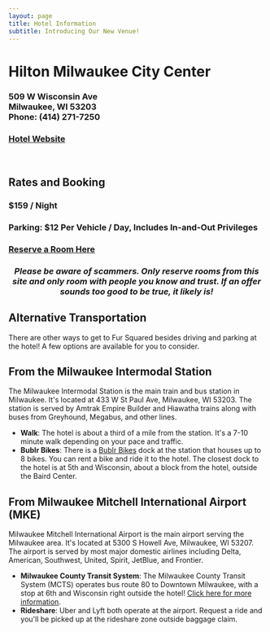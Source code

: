 ```yaml
---
layout: page
title: Hotel Information
subtitle: Introducing Our New Venue!
---
```


# Hilton Milwaukee City Center
<h3>509 W Wisconsin Ave<br/>Milwaukee, WI 53203<br />
Phone: (414) 271-7250</h3>

<h3><a href="https://www3.hilton.com/en/hotels/wisconsin/hilton-milwaukee-city-center-MKEMHHF/index.html">Hotel Website</a></h3>

<br />

## Rates and Booking
<h3>$159 / Night</h3>
<h3>Parking: $12 Per Vehicle / Day, Includes In-and-Out Privileges</h3>
<h3><a href="https://www.hilton.com/en/book/reservation/rooms/?ctyhocn=MKEMHHF&arrivalDate=2024-02-22&departureDate=2024-02-26&groupCode=96L&room1NumAdults=1">Reserve a Room Here</a></h3>

<div align="center">
  <h3><em>Please be aware of scammers. Only reserve rooms from this site and only room with people you know and trust. If an offer sounds too good to be true, it likely is!</em></h3>
</div>

## Alternative Transportation

There are other ways to get to Fur Squared besides driving and parking at the hotel! A few options are available for you to consider.

## From the Milwaukee Intermodal Station

The Milwaukee Intermodal Station is the main train and bus station in Milwaukee. It's located at 433 W St Paul Ave, Milwaukee, WI 53203. The station is served by Amtrak Empire Builder and Hiawatha trains along with buses from Greyhound, Megabus, and other lines.

- **Walk**: The hotel is about a third of a mile from the station. It's a 7-10 minute walk depending on your pace and traffic.
- **Bublr Bikes**: There is a [Bublr Bikes](https://bublrbikes.org) dock at the station that houses up to 8 bikes. You can rent a bike and ride it to the hotel. The closest dock to the hotel is at 5th and Wisconsin, about a block from the hotel, outside the Baird Center.

## From Milwaukee Mitchell International Airport (MKE)

Milwaukee Mitchell International Airport is the main airport serving the Milwaukee area. It's located at 5300 S Howell Ave, Milwaukee, WI 53207. The airport is served by most major domestic airlines including Delta, American, Southwest, United, Spirit, JetBlue, and Frontier.

- **Milwaukee County Transit System**: The Milwaukee County Transit System (MCTS) operates bus route 80 to Downtown Milwaukee, with a stop at 6th and Wisconsin right outside the hotel! [Click here for more information](https://www.ridemcts.com/routes-schedules/80).
- **Rideshare**: Uber and Lyft both operate at the airport. Request a ride and you'll be picked up at the rideshare zone outside baggage claim.